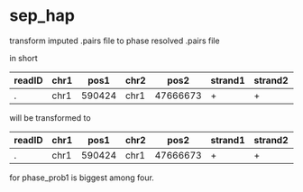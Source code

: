 # sep_hap
transform imputed .pairs file to phase resolved .pairs file

in short

|readID |chr1 | pos1 | chr2 | pos2 | strand1 | strand2 | phase0 | phase1 | phase_prob00 |phase_prob01| phase_prob10 | phase_prob11 |
|-|-|-|-|-|-|-|-|-|-|-|-|-|
|. | chr1| 590424 | chr1 | 47666673 | +  | + | . | . | 0.008 | 0.025 | 0.005 | 0.963 |0.025  | 0.005 |  0.963|

will be transformed to

|readID |chr1 | pos1 | chr2 | pos2 | strand1 | strand2 | phase0 | phase1 |
|-|-|-|-|-|-|-|-|-|
|. | chr1| 590424 | chr1 | 47666673 | +  | + | 1 | 1 |

for phase_prob1 is biggest among four.